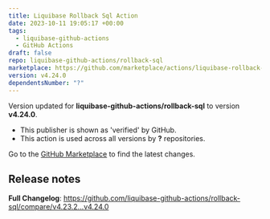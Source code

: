 ```yaml
---
title: Liquibase Rollback Sql Action
date: 2023-10-11 19:05:17 +00:00
tags:
  - liquibase-github-actions
  - GitHub Actions
draft: false
repo: liquibase-github-actions/rollback-sql
marketplace: https://github.com/marketplace/actions/liquibase-rollback-sql-action
version: v4.24.0
dependentsNumber: "?"
---
```



Version updated for **liquibase-github-actions/rollback-sql** to version **v4.24.0**.
- This publisher is shown as 'verified' by GitHub.
- This action is used across all versions by **?** repositories.

Go to the [GitHub Marketplace](https://github.com/marketplace/actions/liquibase-rollback-sql-action) to find the latest changes.

## Release notes

**Full Changelog**: https://github.com/liquibase-github-actions/rollback-sql/compare/v4.23.2...v4.24.0
